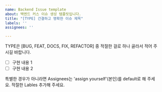 ```yaml
---
name: Backend Issue template
about: 백엔드 커스 이슈 생성 템플릿입니다.
title: "[TYPE] 간결하고 명확한 이슈 제목"
labels: ''
assignees: ''

---
```


TYPE은 [BUG, FEAT, DOCS, FIX, REFACTOR] 중 적절한 걸로 하나 골라서 적어 주시길 바랍니다.

- [ ] 구현 내용 1
- [ ] 구현 내용 2

특별한 경우가 아니라면 Assignees는 'assign yourself'(본인)를 default로 해 주세요.
적절한 Lables 추가해 주세요.

